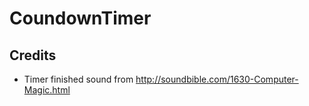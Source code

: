 # CoundownTimer

## Credits

* Timer finished sound from http://soundbible.com/1630-Computer-Magic.html

